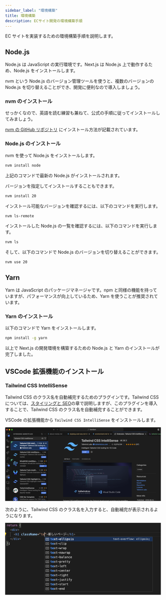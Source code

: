 ```yaml
---
sidebar_label: "環境構築"
title: 環境構築
description: ECサイト開発の環境構築手順
---
```


EC サイトを実装するための環境構築手順を説明します。

## Node.js

Node.js は JavaScript の実行環境です。Next.js は Node.js 上で動作するため、Node.js をインストールします。

nvm という Node.js のバージョン管理ツールを使うと、複数のバージョンの Node.js を切り替えることができ、開発に便利なので導入しましょう。

### nvm のインストール

せっかくなので、英語を読む練習も兼ねて、公式の手順に従ってインストールしてみましょう。

[nvm の GitHub リポジトリ](https://github.com/nvm-sh/nvm?tab=readme-ov-file#installing-and-updating) にインストール方法が記載されています。

### Node.js のインストール

nvm を使って Node.js をインストールします。

```bash
nvm install node
```

上記のコマンドで最新の Node.js がインストールされます。

バージョンを指定してインストールすることもできます。

```bash
nvm install 20
```

インストール可能なバージョンを確認するには、以下のコマンドを実行します。

```bash
nvm ls-remote
```

インストールした Node.js の一覧を確認するには、以下のコマンドを実行します。

```bash
nvm ls
```

そして、以下のコマンドで Node.js のバージョンを切り替えることができます。

```bash
nvm use 20
```

## Yarn

Yarn は JavaScript のパッケージマネージャです。npm と同様の機能を持っていますが、パフォーマンスが向上しているため、Yarn を使うことが推奨されています。

### Yarn のインストール

以下のコマンドで Yarn をインストールします。

```bash
npm install -g yarn
```

以上で Next.js の開発環境を構築するための Node.js と Yarn のインストールが完了しました。

## VSCode 拡張機能のインストール

### Tailwind CSS IntelliSense

Tailwind CSS のクラス名を自動補完するためのプラグインです。Tailwind CSS については、[スタイリングと SEO](tutorial/stylying.md#tailwind)の章で説明しますが、このプラグインを導入することで、Tailwind CSS のクラス名を自動補完することができます。

VSCode の拡張機能から `Tailwind CSS IntelliSense` をインストールします。

![alt text](img/tailwindCssIntelliSense.png)

次のように、Tailwind CSS のクラス名を入力すると、自動補完が表示されるようになります。

![alt text](img/tailwindAutoComplete.png)
